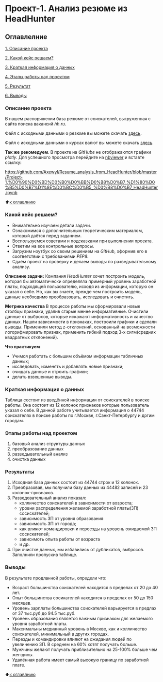 # Проект-1. Анализ резюме из HeadHunter

## Оглавлелние
[1. Описание проекта](https://github.com/Axewyl/Resume_analysis_from_HeadHunter/blob/master/README.md#Описание-проекта)

[2. Какой кейс решаем?](https://github.com/Axewyl/Resume_analysis_from_HeadHunter/blob/master/README.md#Какой-кейс-решаем?)

[3. Краткая информация о данных](https://github.com/Axewyl/Resume_analysis_from_HeadHunter/blob/master/README.md#Краткая-информация-о-данных)

[4. Этапы работы над проектом](https://github.com/Axewyl/Resume_analysis_from_HeadHunter/blob/master/README.md#Этапы-работы-над-проектом)

[5. Результат](https://github.com/Axewyl/Resume_analysis_from_HeadHunter/blob/master/README.md#Результаты)

[6. Выводы](https://github.com/Axewyl/Resume_analysis_from_HeadHunter/blob/master/README.md#Выводы)

### Описание проекта
В нашем распоряжении база резюме от соискателей, выгруженная с сайта поиска вакансий *hh.ru*.

Файл с исходными данными о резюме вы можете скачать [здесь](https://drive.google.com/file/d/1-VHPNxV_KmodxAGc-7ds2ysp6AHki_nt/view?usp=share_link).

Файл с исходными данными о курсах валют вы можете скачать [здесь](https://drive.google.com/file/d/1-WEtU7wc2ZmoOvdl3RlRBNOZlRbN2zTM/view?usp=share_link)

**Так же рекомедуем**. В проекте на *GitHube* не отображаются графики *plotly*. Для успешного просмотра перейдите на [nbviewer](https://nbviewer.org/) и вставте ссылку:

https://github.com/Axewyl/Resume_analysis_from_HeadHunter/blob/master/Project-1.%D0%90%D0%BD%D0%B0%D0%BB%D0%B8%D0%B7_%D1%80%D0%B5%D0%B7%D1%8E%D0%BC%D0%B5_%D0%B8%D0%B7_HeadHunter.ipynb

:arrow_up:[к оглавлнию](https://github.com/Axewyl/Resume_analysis_from_HeadHunter/blob/master/README.md#Оглавлелние)

### Какой кейс решаем?
- Внимательно изучаем детали задачи.
- Ознакомимся с дополнительным теоретическим материалом, который даётся перед заданием.
- Воспользуемся советами и подсказками при выполнении проекта.
- Ответим на все контрольные вопросы.
- Загрузим ноутбук со своим решением на *GitHub*, оформив его в соответствии с требованиями *PEP8*.
- Сдаём проект на проверку и делаем выводы по разведывательному анализу.

**Описание задачи:**
Компания *HeadHunter* хочет построить модель, которая бы автоматически определяла примерный уровень заработной платы, подходящей пользователю, исходя из информации, которую он указал о себе. Но, как вы знаете, прежде чем построить модель, данные необходимо преобразовать, исследовать и очистить.

**Метрика качества**
В процессе работы мы сформировали новые столбцы признаки, удалив старые менее информативные. Очистили данные от выбросов, которые искажают информативность и качество данных. Нашли зависимости в признаках, построили графики и сделали выводы.
Применили метод z-отклонений, основанный на возможности логорифмировать признак, применить гибкий подход 3-х сигм(средних квадратных отклонений).

**Что практикуем**
- Учимся работать с большим объёмом информации табличных данных;
- исследовать, изменять и добавлять новые признаки;
- очищать данные и строить графики; 
- делать взвешенные выводы.

### Краткая информация о данных
Таблица состоит из введённой информации от соискателей в поиске работы. Она состоит из 12 колонок признаков которые пользователь указал о себе. В данной работе учитывается информация о 44744 соискателях в поиске работы по г.Москве, г.Санкт-Петербургу и дргим городам.

### Этапы работы над проектом
1. базовый анализ структуры данных
2. преобразование данных
3. разведывательный анализ
4. очистка данных

### Результаты
1. Исходная база данных состоит из 44744 строк и 12 колонок.
2. Преобразовав, мы получили базу данных из 44482 записей и 23 колонок-признаков.
3. Разведовательный анализ показал:
    - колличество соискателей в зависимости от возроста;
    - уровни распределения желаемой заработной платы(ЗП) сосискателей;
    - зависимость ЗП от уровня образования
    - зависимость ЗП от города;
    - как влияют командировки и переезды на уровень ожидаемой ЗП сосискателей;
    - зависимоть опыта работы от возраста
    - и др.
4. При очистке данных, мы избавились от дубликатов, выбросов. Заполнили пропускив таблице.

### Выводы
В результате продланной работы, определи что:
- Возраст большинства соискателей находится в пределах от 20 до 40 лет.
- Опыт большинства сосикателей находится в пределах от 50 до 150 месяцев.
- Уровень зарплаты большинства соискателей варьируется в предлах от 37 тыс.руб до 94.5 тыс.руб.
- Уровень образования является важным признаком для желаемого уровня заработной платы.
- Максимальны медианный уровень в Москве, как и колличество соискателей, минимальный в других городах.
- Перезды и командировки влияют на ожидания людей по увеличению ЗП. В среднем на 60% хотят получать больше.
- Мужчины желают получать приблизительно на 25-100% больше чем женщины.
- Удалённая работа имеет самый высокую границу по заработной плате.

:arrow_up:[к оглавлнию](https://github.com/Axewyl/Resume_analysis_from_HeadHunter/blob/master/README.md#Оглавлелние)